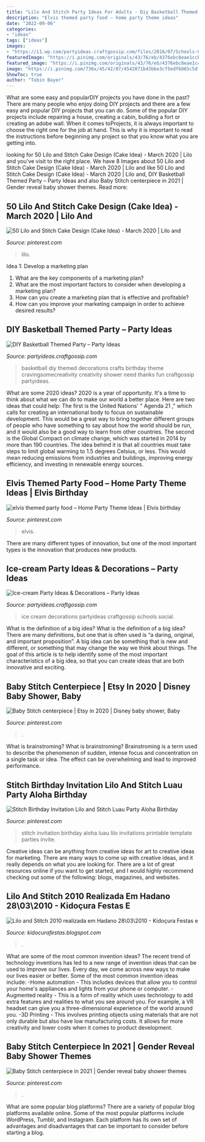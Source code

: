 ```yaml
---
title: "Lilo And Stitch Party Ideas For Adults - Diy Basketball Themed Party – Party Ideas"
description: "Elvis themed party food – home party theme ideas"
date: "2022-09-06"
categories:
- "ideas"
tags: ["ideas"]
images:
- "https://i1.wp.com/partyideas.craftgossip.com/files/2016/07/Schools-Out-Ice-Cream-Social-21.png?fit=600%2C900&amp;ssl=1"
featuredImage: "https://i.pinimg.com/originals/43/76/eb/4376ebc8eae1ccb19e0f65b3c6974cc8.jpg"
featured_image: "https://i.pinimg.com/originals/43/76/eb/4376ebc8eae1ccb19e0f65b3c6974cc8.jpg"
image: "https://i.pinimg.com/736x/45/42/07/4542071b43bbe3cf5edf6865c5dfb717.jpg"
ShowToc: true
author: "Tobin Bayer"
---
```



What are some easy and popularDIY projects you have done in the past?
There are many people who enjoy doing DIY projects and there are a few easy and popular DIY projects that you can do. Some of the popular DIY projects include repairing a house, creating a cabin, building a fort or creating an adobe wall. When it comes toProjects, it is always important to choose the right one for the job at hand. This is why it is important to read the instructions before beginning any project so that you know what you are getting into.

	

		
looking for 50 Lilo and Stitch Cake Design (Cake Idea) - March 2020 | Lilo and you've visit to the right place. We have 8 Images about 50 Lilo and Stitch Cake Design (Cake Idea) - March 2020 | Lilo and like 50 Lilo and Stitch Cake Design (Cake Idea) - March 2020 | Lilo and, DIY Basketball Themed Party – Party Ideas and also Baby Stitch centerpiece in 2021 | Gender reveal baby shower themes. Read more:
		
    
## 50 Lilo And Stitch Cake Design (Cake Idea) - March 2020 | Lilo And

<img loading=lazy src="https://i.pinimg.com/736x/15/2e/6f/152e6fadb359a44e6bf676156a383a04.jpg" onerror="this.onerror=null;this.src='https://tse2.mm.bing.net/th?id=OIP.IUQUaQRo8VuFjDHC8y-hmQHaJQ&amp;pid=15.1';" alt="50 Lilo and Stitch Cake Design (Cake Idea) - March 2020 | Lilo and">

_Source: pinterest.com_

>lilo. 

	

Idea 1: Develop a marketing plan
1. What are the key components of a marketing plan? 
2. What are the most important factors to consider when developing a marketing plan? 
3. How can you create a marketing plan that is effective and profitable? 
4. How can you improve your marketing campaign in order to achieve desired results?

    
## DIY Basketball Themed Party – Party Ideas

<img loading=lazy src="https://i0.wp.com/partyideas.craftgossip.com/files/2016/07/DIY-Basketball-Party-Crafts.jpg?fit=600%2C932&amp;ssl=1" onerror="this.onerror=null;this.src='https://tse4.mm.bing.net/th?id=OIP.VTkr9soGOj6z8knww3K8EAHaLg&amp;pid=15.1';" alt="DIY Basketball Themed Party – Party Ideas">

_Source: partyideas.craftgossip.com_

>basketball diy themed decorations crafts birthday theme cravingsomecreativity creativity shower need thanks fun craftgossip partyideas. 

	

What are some 2020 ideas?
2020 is a year of opportunity. It's a time to think about what we can do to make our world a better place. Here are two ideas that could help: 
The first is the United Nations' " Agenda 21 ," which calls for creating an international body to focus on sustainable development. This would be a great way to bring together different groups of people who have something to say about how the world should be run, and it would also be a good way to learn from other countries. 
The second is the Global Compact on climate change, which was started in 2014 by more than 190 countries. The idea behind it is that all countries must take steps to limit global warming to 1.5 degrees Celsius, or less. This would mean reducing emissions from industries and buildings, improving energy efficiency, and investing in renewable energy sources.

    
## Elvis Themed Party Food – Home Party Theme Ideas | Elvis Birthday

<img loading=lazy src="https://i.pinimg.com/736x/45/42/07/4542071b43bbe3cf5edf6865c5dfb717.jpg" onerror="this.onerror=null;this.src='https://tse2.mm.bing.net/th?id=OIP.O6S_g4Dw3R6KGRuPySsf6gHaHl&amp;pid=15.1';" alt="elvis themed party food – Home Party Theme Ideas | Elvis birthday">

_Source: pinterest.com_

>elvis. 

	

There are many different types of innovation, but one of the most important types is the innovation that produces new products.

    
## Ice-cream Party Ideas &amp; Decorations – Party Ideas

<img loading=lazy src="https://i1.wp.com/partyideas.craftgossip.com/files/2016/07/Schools-Out-Ice-Cream-Social-21.png?fit=600%2C900&amp;ssl=1" onerror="this.onerror=null;this.src='https://tse4.mm.bing.net/th?id=OIP.WhBloCtuIK37gGG2l3pMUwHaLH&amp;pid=15.1';" alt="Ice-cream Party Ideas &amp; Decorations – Party Ideas">

_Source: partyideas.craftgossip.com_

>ice cream decorations partyideas craftgossip schools social. 

	

What is the definition of a big idea?
What is the definition of a big idea? There are many definitions, but one that is often used is “a daring, original, and important proposition”. A big idea can be something that is new and different, or something that may change the way we think about things. The goal of this article is to help identify some of the most important characteristics of a big idea, so that you can create ideas that are both innovative and exciting.

    
## Baby Stitch Centerpiece | Etsy In 2020 | Disney Baby Shower, Baby

<img loading=lazy src="https://i.pinimg.com/originals/43/76/eb/4376ebc8eae1ccb19e0f65b3c6974cc8.jpg" onerror="this.onerror=null;this.src='https://tse4.mm.bing.net/th?id=OIP.fEzpjoZ_OXZ8d6oA6WzImAHaJ3&amp;pid=15.1';" alt="Baby Stitch centerpiece | Etsy in 2020 | Disney baby shower, Baby">

_Source: pinterest.com_

>. 

	

What is brainstroming?
What is brainstroming? Brainstroming is a term used to describe the phenomenon of sudden, intense focus and concentration on a single task or idea. The effect can be overwhelming and lead to improved performance.

    
## Stitch Birthday Invitation Lilo And Stitch Luau Party Aloha Birthday

<img loading=lazy src="https://i.pinimg.com/736x/51/6b/09/516b099447e1c2e0abc18cae33142ae7.jpg" onerror="this.onerror=null;this.src='https://tse3.mm.bing.net/th?id=OIP.qXtkR-iNUiqT4IiOmeKSBAHaFS&amp;pid=15.1';" alt="Stitch Birthday Invitation Lilo and Stitch Luau Party Aloha Birthday">

_Source: pinterest.com_

>stitch invitation birthday aloha luau lilo invitations printable template parties invite. 

	

Creative ideas can be anything from creative ideas for art to creative ideas for marketing. There are many ways to come up with creative ideas, and it really depends on what you are looking for. There are a lot of great resources online if you want to get started, and I would highly recommend checking out some of the following: blogs, magazines, and websites.

    
## Lilo And Stitch 2010 Realizada Em Hadano 28\03\2010 - Kidoçura Festas E

<img loading=lazy src="http://3.bp.blogspot.com/_N_puzI8-6Vk/TDcAooMj-jI/AAAAAAAABTY/iUatSaRi3SQ/s1600/OgAAAEGT1LaHqrQeNufOirvh8itvle3dggs7Uu25XVOqDimcrZVWyugvrKahj4ZiEJ6FGx_9zAyFAbXTllinq6B5hpMAm1T1UMI6aiJDbR8SxseW0FseIVywsgGo.jpg" onerror="this.onerror=null;this.src='https://tse4.mm.bing.net/th?id=OIP.NQNlGYohH6W8ZJ_OhREa3gHaFj&amp;pid=15.1';" alt="Lilo and Stitch 2010 realizada em Hadano 28\03\2010 - Kidoçura Festas e">

_Source: kidocurafestas.blogspot.com_

>. 

	

What are some of the most common invention ideas?
The recent trend of technology inventions has led to a new range of invention ideas that can be used to improve our lives. Every day, we come across new ways to make our lives easier or better. Some of the most common invention ideas include: 
-Home automation - This includes devices that allow you to control your home's appliances and lights from your phone or computer. 
-Augmented reality - This is a form of reality which uses technology to add extra features and realities to what you see around you. For example, a VR headset can give you a three-dimensional experience of the world around you. 
-3D Printing - This involves printing objects using materials that are not only durable but also have low manufacturing costs. It allows for more creativity and lower costs when it comes to product development.

    
## Baby Stitch Centerpiece In 2021 | Gender Reveal Baby Shower Themes

<img loading=lazy src="https://i.pinimg.com/736x/f1/0f/1a/f10f1a78dcc1e838ea1976d10a10cc70.jpg" onerror="this.onerror=null;this.src='https://tse2.mm.bing.net/th?id=OIP.w95uoHh6C0mugE3aS1oZ2AHaJ4&amp;pid=15.1';" alt="Baby Stitch centerpiece in 2021 | Gender reveal baby shower themes">

_Source: pinterest.com_

>. 

	

What are some popular blog platforms?
There are a variety of popular blog platforms available online. Some of the most popular platforms include WordPress, Tumblr, and Instagram. Each platform has its own set of advantages and disadvantages that can be important to consider before starting a blog.

